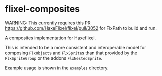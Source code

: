 # flixel-composites

WARNING: This currently requires this PR https://github.com/HaxeFlixel/flixel/pull/3052 for FlxPath to build and run.
 
A composites implementation for Haxeflixel.

This is intended to be a more consistent and interoperable model for composing `FlxObject`s and `FlxSprite`s than that provided by the `FlxSpriteGroup` or the addons `FlxNestedSprite`.

Example usage is shown in the `examples` directory.